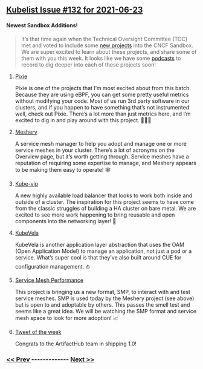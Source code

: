 ## [Kubelist Issue #132 for 2021-06-23](https://kubelist.com/issue/132)

#### Newest Sandbox Additions!

> It’s that time again when the Technical Oversight Committee (TOC) met and voted to include some <a href="https://lists.cncf.io/g/cncf-toc/message/5915">new projects</a> into the CNCF Sandbox. We are super excited to learn about these projects, and share some of them with you this week. It looks like we have some <a href="https://kubelist.com/podcast">podcasts</a> to record to dig deeper into each of these projects soon!

1. [Pixie](https://px.dev)

    Pixie is one of the projects that I’m most excited about from this batch. Because they are using eBPF, you can get some pretty useful metrics without modifying your code. Most of us run 3rd party software in our clusters, and if you happen to have something that’s not instrumented well, check out Pixie. There’s a lot more than just metrics here, and I’m excited to dig in and play around with this project. 🧑🏼‍🚀
1. [Meshery](https://meshery.io)

    A service mesh manager to help you adopt and manage one or more service meshes in your cluster. There’s a lot of acronyms on the Overview page, but it’s worth getting through. Service meshes have a reputation of requiring some expertise to manage, and Meshery appears to be making them easy to operate! 🕸
1. [Kube-vip](https://kube-vip.io)

    A new highly available load balancer that looks to work both inside and outside of a cluster. The inspiration for this project seems to have come from the classic struggles of building a HA cluster on bare metal. We are excited to see more work happening to bring reusable and open components into the networking layer! 🐙
1. [KubeVela](https://kubevela.io)

    KubeVela is another application layer abstraction that uses the OAM (Open Application Model) to manage an application, not just a pod or a service. What’s super cool is that they’ve also built around CUE for configuration management. ⛵️
1. [Service Mesh Performance](https://github.com/layer5io/service-mesh-performance)

    This project is bringing us a new format, SMP, to interact with and test service meshes. SMP is used today by the Meshery project (see above) but is open to and adoptable by others. This passes the smell test and seems like a great idea. We will be watching the SMP format and service mesh space to look for more adoption! 📈
1. [Tweet of the week](https://twitter.com/cncfartifacthub/status/1407301564516216836)

    Congrats to the ArtifactHub team in shipping 1.0!

### [ << Prev ](kubelist-131.md) ------------- [ Next >> ](kubelist-133.md)